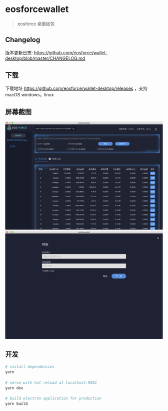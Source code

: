 # eosforcewallet

> eosforce 桌面钱包

## Changelog

版本更新日志: https://github.com/eosforce/wallet-desktop/blob/master/CHANGELOG.md

## 下载

下载地址 https://github.com/eosforce/wallet-desktop/releases ，支持 macOS windows，linux

## 屏幕截图

![](./screenshot/eosforce1.png)
![](./screenshot/eosforce2.png)

## 开发

``` bash
# install dependencies
yarn

# serve with hot reload at localhost:9081
yarn dev

# build electron application for production
yarn build


```
